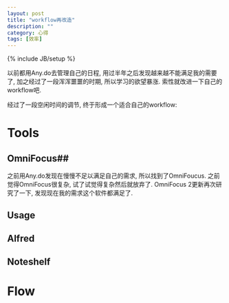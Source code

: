 ```yaml
---
layout: post
title: "workflow再改造"
description: ""
category: 心得
tags: [效率]
---
```

{% include JB/setup %}

以前都用Any.do去管理自己的日程, 用过半年之后发现越来越不能满足我的需要了, 加之经过了一段浑浑噩噩的时期, 所以学习的欲望暴涨. 索性就改进一下自己的workflow吧.

经过了一段空闲时间的调节, 终于形成一个适合自己的workflow:

# Tools #

## OmniFocus##
之前用Any.do发现在慢慢不足以满足自己的需求, 所以找到了OmniFoucus. 之前觉得OmniFocus很复杂, 试了试觉得复杂然后就放弃了. OmniFocus 2更新再次研究了一下, 发现现在我的需求这个软件都满足了.

## Usage ##

## Alfred ##

## Noteshelf ##

# Flow #
